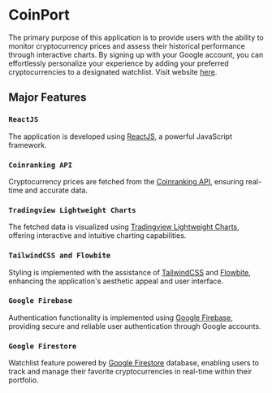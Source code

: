# CoinPort

The primary purpose of this application is to provide users with the ability to monitor cryptocurrency prices and assess their historical performance through interactive charts. By signing up with your Google account, you can effortlessly personalize your experience by adding your preferred cryptocurrencies to a designated watchlist. Visit website [here](https://coinport.vercel.app/).

## Major Features

### `ReactJS`

The application is developed using [ReactJS](https://react.dev/), a powerful JavaScript framework.

### `Coinranking API`

Cryptocurrency prices are fetched from the [Coinranking API](https://developers.coinranking.com/api), ensuring real-time and accurate data.

### `Tradingview Lightweight Charts`

The fetched data is visualized using [Tradingview Lightweight Charts](https://www.tradingview.com/lightweight-charts/), offering interactive and intuitive charting capabilities.

### `TailwindCSS and Flowbite`

Styling is implemented with the assistance of [TailwindCSS](https://tailwindcss.com/) and [Flowbite](https://flowbite-react.com/), enhancing the application's aesthetic appeal and user interface.

### `Google Firebase`

Authentication functionality is implemented using [Google Firebase](https://firebase.google.com/), providing secure and reliable user authentication through Google accounts.

### `Google Firestore`

Watchlist feature powered by [Google Firestore](https://firebase.google.com/docs/firestore/quickstart) database, enabling users to track and manage their favorite cryptocurrencies in real-time within their portfolio.
